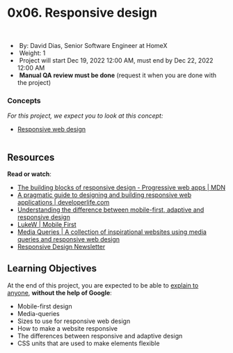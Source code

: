 <h1>0x06. Responsive design</h1>
<div><br></div>
<div>
    <ul>
        <li>&nbsp;By:&nbsp;David Dias, Senior Software Engineer at HomeX</li>
        <li>&nbsp;Weight:&nbsp;1</li>
        <li>&nbsp;Project will start&nbsp;<span title="">Dec 19, 2022 12:00 AM</span>, must end by&nbsp;<span title="">Dec 22, 2022 12:00 AM</span></li>
        <li>&nbsp;<strong>Manual QA review must be done</strong> (request it when you are done with the project)</li>
    </ul>
</div>
<div>
    <div>
        <h3>Concepts</h3>
    </div>
    <div>
        <p><em>For this project, we expect you to look at this concept:</em></p>
        <ul>
            <li><a href="https://intranet.hbtn.io/concepts/185">Responsive web design</a></li>
        </ul>
    </div>
</div>
<div>
    <div>
        <p><img src="https://s3.eu-west-3.amazonaws.com/hbtn.intranet/uploads/medias/2019/12/4fe027a0c298339cb4cb.jpg?X-Amz-Algorithm=AWS4-HMAC-SHA256&X-Amz-Credential=AKIA4MYA5JM5DUTZGMZG%2F20221221%2Feu-west-3%2Fs3%2Faws4_request&X-Amz-Date=20221221T145830Z&X-Amz-Expires=86400&X-Amz-SignedHeaders=host&X-Amz-Signature=18d59807e07dd679d583ba66afbe49012c6277f18a8a318214a267e334db6735" alt=""></p>
        <h2>Resources</h2>
        <p><strong>Read or watch</strong>:</p>
        <ul>
            <li><a href="https://intranet.hbtn.io/rltoken/xunPO8dNZy0mJpq8vbUMRA" target="_blank" title="The building blocks of responsive design - Progressive web apps | MDN">The building blocks of responsive design - Progressive web apps | MDN</a></li>
            <li><a href="https://intranet.hbtn.io/rltoken/rs5zCrDpRaU6LD13-rG2yg" target="_blank" title="A pragmatic guide to designing and building responsive web applications | developerlife.com">A pragmatic guide to designing and building responsive web applications | developerlife.com</a></li>
            <li><a href="https://intranet.hbtn.io/rltoken/gVo6P-dqrvCI8Bi148w0ig" target="_blank" title="Understanding the difference between mobile-first, adaptive and responsive design">Understanding the difference between mobile-first, adaptive and responsive design</a></li>
            <li><a href="https://intranet.hbtn.io/rltoken/AMTqHMY4OeGET3nOdRH2uQ" target="_blank" title="LukeW | Mobile First">LukeW | Mobile First</a></li>
            <li><a href="https://intranet.hbtn.io/rltoken/bk52ihWug_pe0QUghl99aQ" target="_blank" title="Media Queries | A collection of inspirational websites using media queries and responsive web design">Media Queries | A collection of inspirational websites using media queries and responsive web design</a></li>
            <li><a href="https://intranet.hbtn.io/rltoken/2-TtEUGzh46dBxQ1VJ7ksg" target="_blank" title="Responsive Design Newsletter">Responsive Design Newsletter</a></li>
        </ul>
        <h2>Learning Objectives</h2>
        <p>At the end of this project, you are expected to be able to&nbsp;<a href="https://intranet.hbtn.io/rltoken/FHDjzdN697D9N8pRTdp6ZQ" target="_blank" title="explain to anyone">explain to anyone</a>,&nbsp;<strong>without the help of Google</strong>:</p>
        <ul>
            <li>Mobile-first design</li>
            <li>Media-queries</li>
            <li>Sizes to use for responsive web design</li>
            <li>How to make a website responsive</li>
            <li>The differences between responsive and adaptive design</li>
            <li>CSS units that are used to make elements flexible</li>
        </ul>
    </div>
</div>